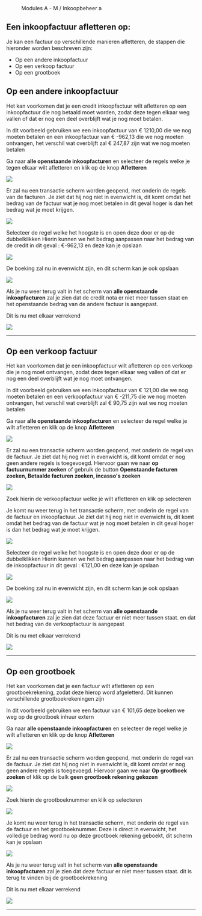 <properties>
	<page>
		<title>Een inkoopfactuur afletteren op:</title>
	</page>
	<menu>
		<position>Modules A - M / Inkoopbeheer </position> 
		<title>Een inkoopfactuur afletteren op:</title>
		<sort>a</sort>
	</menu>
</properties>

## Een inkoopfactuur afletteren op: ##

Je kan een factuur op verschillende manieren afletteren, de stappen die hieronder worden beschreven zijn:

- Op een andere inkoopfactuur
- Op een verkoop factuur
- Op een grootboek

## Op een andere inkoopfactuur ##

Het kan voorkomen dat je een credit inkoopfactuur wilt afletteren op een inkoopfactuur die nog betaald moet worden, zodat deze tegen elkaar weg vallen of dat er nog een deel overblijft wat je nog moet betalen.

In dit voorbeeld gebruiken we een inkoopfactuur van € 1210,00 die we nog moeten betalen en een inkoopfactuur van € -962,13 die we nog moeten ontvangen, het verschil wat overblijft zal € 247,87 zijn wat we nog moeten betalen

Ga naar **alle openstaande inkoopfacturen** en selecteer de regels welke je tegen elkaar wilt afletteren en klik op de knop **Afletteren**

![](images/1.png)

Er zal nu een transactie scherm worden geopend, met onderin de regels van de facturen.
Je ziet dat hij nog niet in evenwicht is, dit komt omdat het bedrag van de factuur wat je nog moet betalen in dit geval hoger is dan het bedrag wat je moet krijgen.

![](images/2.png)

Selecteer de regel welke het hoogste is en open deze door er op de dubbelklikken Hierin kunnen we het bedrag aanpassen naar het bedrag van de credit in dit geval : €-962,13 en deze kan je opslaan

![](images/3.png)

De boeking zal nu in evenwicht zijn, en dit scherm kan je ook opslaan

![](images/4.png)

Als je nu weer terug valt in het scherm van **alle openstaande inkoopfacturen** zal je zien dat de credit nota er niet meer tussen staat en het openstaande bedrag van de andere factuur is aangepast.

Dit is nu met elkaar verrekend

![](images/5.png)

----------

## Op een verkoop factuur ##

Het kan voorkomen dat je een inkoopfactuur wilt afletteren op een verkoop die je nog  moet ontvangen, zodat deze tegen elkaar weg vallen of dat er nog een deel overblijft wat je nog moet ontvangen. 

In dit voorbeeld gebruiken we een inkoopfactuur van € 121,00 die we nog moeten betalen en een verkoopfactuur van € -211,75 die we nog moeten ontvangen, het verschil wat overblijft zal € 90,75 zijn wat we nog moeten betalen

Ga naar **alle openstaande inkoopfacturen** en selecteer de regel welke je wilt afletteren en klik op de knop **Afletteren**

![](images/6.png)

Er zal nu een transactie scherm worden geopend, met onderin de regel van de factuur.
Je ziet dat hij nog niet in evenwicht is, dit komt omdat er nog geen andere regels is toegevoegd.
Hiervoor gaan we naar **op factuurnummer zoeken** of gebruik de button **Openstaande facturen zoeken, Betaalde facturen zoeken, incasso's zoeken**

![](images/8.png)

Zoek hierin de verkoopfactuur welke je wilt afletteren en klik op selecteren

Je komt nu weer terug in het transactie scherm, met onderin de regel van de factuur en inkoopfactuur.
Je ziet dat hij nog niet in evenwicht is, dit komt omdat het bedrag van de factuur wat je nog moet betalen in dit geval hoger is dan het bedrag wat je moet krijgen.

![](images/7.png)

Selecteer de regel welke het hoogste is en open deze door er op de dubbelklikken Hierin kunnen we het bedrag aanpassen naar het bedrag van de inkoopfactuur in dit geval : €121,00 en deze kan je opslaan

![](images/9.png)

De boeking zal nu in evenwicht zijn, en dit scherm kan je ook opslaan

![](images/10.png)

Als je nu weer terug valt in het scherm van **alle openstaande inkoopfacturen** zal je zien dat deze factuur er niet meer tussen staat. en dat het bedrag van de verkoopfactuur is aangepast

Dit is nu met elkaar verrekend

![](images/11.png)

----------

## Op een grootboek ##

Het kan voorkomen dat je een factuur wilt afletteren op een grootboekrekening, zodat deze hierop word afgeletterd. Dit kunnen verschillende grootboekrekeningen zijn 

In dit voorbeeld gebruiken we een factuur van € 101,65 deze boeken we weg op de grootboek inhuur extern 

Ga naar **alle openstaande inkoopfacturen** en selecteer de regel welke je wilt afletteren en klik op de knop **Afletteren**

![](images/12.png)

Er zal nu een transactie scherm worden geopend, met onderin de regel van de factuur.
Je ziet dat hij nog niet in evenwicht is, dit komt omdat er nog geen andere regels is toegevoegd.
Hiervoor gaan we naar **Op grootboek zoeken** of klik op de balk **geen grootboek rekening gekozen**

![](images/13.png)

Zoek hierin de grootboeknummer en klik op selecteren

![](images/14.png)

Je komt nu weer terug in het transactie scherm, met onderin de regel van de factuur en het grootboeknummer.
Deze is direct in evenwicht, het volledige bedrag word nu op deze grootboek rekening geboekt, dit scherm kan je opslaan

![](images/15.png)

Als je nu weer terug valt in het scherm van **alle openstaande inkoopfacturen** zal je zien dat deze factuur er niet meer tussen staat. dit is terug te vinden bij de grootboekrekening

Dit is nu met elkaar verrekend

![](images/16.png)

----------